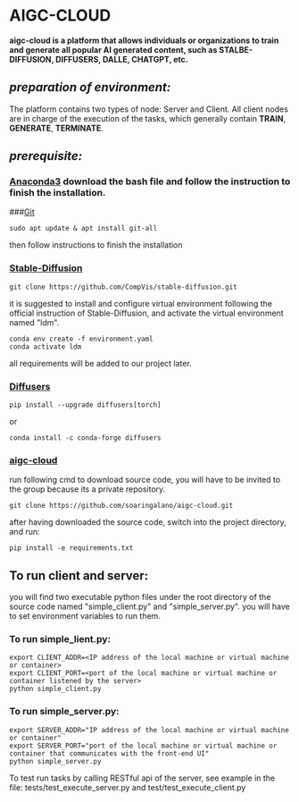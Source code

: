 # **AIGC-CLOUD**
**aigc-cloud is a platform that allows individuals or organizations to train and generate all popular AI generated content, such as STALBE-DIFFUSION, DIFFUSERS, DALLE, CHATGPT, etc.**

## *preparation of environment:*

The platform contains two types of node: Server and Client. All client nodes are in charge of the execution of the tasks, which generally contain  **TRAIN**,  **GENERATE**, **TERMINATE**.

## *prerequisite:*
### [Anaconda3](https://www.anaconda.com/download/) download the bash file and follow the instruction to finish the installation.

###[Git](https://git-scm.com/book/en/v2/Getting-Started-Installing-Git)<br/>
```
sudo apt update & apt install git-all
```
then follow instructions to finish the installation

### [Stable-Diffusion](https://github.com/CompVis/stable-diffusion)<br/>
```
git clone https://github.com/CompVis/stable-diffusion.git
```
it is suggested to install and configure virtual environment following the official instruction of Stable-Diffusion, and activate the virtual environment named "ldm".

```
conda env create -f environment.yaml
conda activate ldm
```
all requirements will be added to our project later.

### [Diffusers](https://github.com/huggingface/diffusers)<br/>
```
pip install --upgrade diffusers[torch]
```
or
```
conda install -c conda-forge diffusers
```
### [aigc-cloud](https://github.com/soaringalano/aigc-cloud.git)<br/>

run following cmd to download source code, you will have to be invited to the group because its a private repository.

```
git clone https://github.com/soaringalano/aigc-cloud.git
```

after having downloaded the source code, switch into the project directory, and run:

```
pip install -e requirements.txt
```


## To run client and server:

you will find two executable python files under the root directory of the source code named "simple_client.py" and "simple_server.py".
you will have to set environment variables to run them.

### To run simple_lient.py:
```
export CLIENT_ADDR=<IP address of the local machine or virtual machine or container>
export CLIENT_PORT=<port of the local machine or virtual machine or container listened by the server>
python simple_client.py
```

### To run simple_server.py:
```
export SERVER_ADDR="IP address of the local machine or virtual machine or container"
export SERVER_PORT="port of the local machine or virtual machine or container that communicates with the front-end UI"
python simple_server.py
```

To test run tasks by calling RESTful api of the server, see example in the file: tests/test_execute_server.py and test/test_execute_client.py
